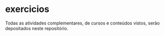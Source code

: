 # exercicios
Todas as atividades complementares, de cursos e conteúdos vistos, serão depositados neste repositório. 
